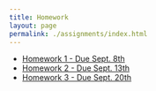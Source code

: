 ```yaml
---
title: Homework
layout: page
permalink: ./assignments/index.html
---
```


* [Homework 1 - Due Sept. 8th](./homework1.html)
* [Homework 2 - Due Sept. 13th](./homework2.html)
* [Homework 3 - Due Sept. 20th](./homework3.html)
